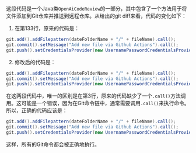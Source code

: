 这段代码是一个Java类`OpenAiCodeReview`的一部分，其中包含了一个方法用于将文件添加到Git仓库并推送到远程仓库。从给出的git diff来看，代码的变化如下：

1. 在第133行，原来的代码是：
```java
git.add().addFilepattern(dateFolderName + "/" + fileName).call();
git.commit().setMessage("Add new file via Github Actions").call();
git.push().setCredentialsProvider(new UsernamePasswordCredentialsProvider(token, ""));
```

2. 修改后的代码是：
```java
git.add().addFilepattern(dateFolderName + "/" + fileName).call();
git.commit().setMessage("Add new file via Github Actions").call();
git.push().setCredentialsProvider(new UsernamePasswordCredentialsProvider(token, "")).call();
```

在这两段代码中，唯一的区别是在第3行，原来的代码缺少了一个`.call()`方法调用。这可能是一个错误，因为在Git命令链中，通常需要调用`.call()`来执行命令。所以，正确的代码应该是：

```java
git.add().addFilepattern(dateFolderName + "/" + fileName).call();
git.commit().setMessage("Add new file via Github Actions").call();
git.push().setCredentialsProvider(new UsernamePasswordCredentialsProvider(token, "")).call();
```

这样，所有的Git命令都会被正确地执行。